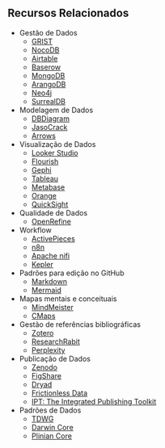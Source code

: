 
## Recursos Relacionados


* Gestão de Dados
  * [GRIST](https://getgrist.com)
  * [NocoDB](https://nocodb.com/)
  * [Airtable](https://www.airtable.com/)
  * [Baserow](https://baserow.io/)
  * [MongoDB](https://www.mongodb.com/)
  * [ArangoDB](https://arangodb.com/)
  * [Neo4j](https://neo4j.com/)
  * [SurrealDB](https://surrealdb.com/)
* Modelagem de Dados
  * [DBDiagram](https://dbdiagram.io/home)
  * [JasoCrack](https://jsoncrack.com/editor)
  * [Arrows](https://arrows.app/)
* Visualização de Dados
  * [Looker Studio](https://lookerstudio.google.com/)
  * [Flourish](https://flourish.studio/examples/)
  * [Gephi](https://gephi.org/)
  * [Tableau](https://public.tableau.com/app/discover)
  * [Metabase](https://www.metabase.com/)
  * [Orange](https://orangedatamining.com/)
  * [QuickSight](https://aws.amazon.com/pt/quicksight/)
* Qualidade de Dados
  * [OpenRefine](https://openrefine.org/)
* Workflow
  * [ActivePieces](https://www.activepieces.com/)
  * [n8n](https://n8n.io/)
  * [Apache nifi](https://nifi.apache.org/)
  * [Kepler](https://kepler-project.org/index.html)
* Padrões para edição no GitHub
  * [Markdown](https://www.markdownguide.org/)
  * [Mermaid](https://mermaid.js.org/)
* Mapas mentais e conceituais
  * [MindMeister](https://www.mindmeister.com/)
  * [CMaps](https://cmap.ihmc.us/)
* Gestão de referências bibliográficas
  * [Zotero](https://www.zotero.org/)
  * [ResearchRabit](https://researchrabbitapp.com/)
  * [Perplexity](https://www.perplexity.ai/)
* Publicação de Dados
  * [Zenodo](https://zenodo.org/)
  * [FigShare](https://figshare.com/)
  * [Dryad](https://datadryad.org/)
  * [Frictionless Data](https://frictionlessdata.io/)
  * [IPT: The Integrated Publishing Toolkit](https://www.gbif.org/ipt)
* Padrões de Dados
  * [TDWG](https://www.tdwg.org/)
  * [Darwin Core](https://dwc.tdwg.org/terms/)
  * [Plinian Core](https://www.tdwg.org/community/species/plinian-core/)